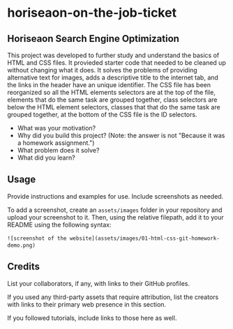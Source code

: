 # horiseaon-on-the-job-ticket
## Horiseaon Search Engine Optimization


This project was developed to further study and understand the basics of HTML and CSS files. It provieded starter code that needed to be cleaned up without changing what it does. It solves the problems of providing alternative text for images, adds a descriptive title to the internet tab, and the links in the header have an unique identifier. The CSS file has been reorganized so all the HTML elements selectors are at the top of the file, elements that do the same task are grouped together, class selectors are below the HTML element selectors, classes that that do the same task are grouped together, at the bottom of the CSS file is the ID selectors. 


- What was your motivation?
- Why did you build this project? (Note: the answer is not "Because it was a homework assignment.")
- What problem does it solve?
- What did you learn?


## Usage

Provide instructions and examples for use. Include screenshots as needed.

To add a screenshot, create an `assets/images` folder in your repository and upload your screenshot to it. Then, using the relative filepath, add it to your README using the following syntax:

    ![screenshot of the website](assets/images/01-html-css-git-homework-demo.png)

## Credits

List your collaborators, if any, with links to their GitHub profiles.

If you used any third-party assets that require attribution, list the creators with links to their primary web presence in this section.

If you followed tutorials, include links to those here as well.